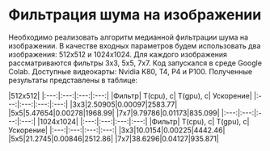 # Фильтрация шума на изображении

Необходимо реализовать алгоритм медианной фильтрации шума на изображении.
В качестве входных параметров будем использовать два изображения: 512х512 и 1024х1024.
Для каждого изображения рассматриваются фильтры 3х3, 5х5, 7х7.
Код запускался в среде Google Colab. Доступные видеокарты: Nvidia K80, T4, P4 и P100.
Полученные результаты представлены в таблице:

|512x512|
|:---:|:---:|:---:|:---:|
|Фильтр| T(cpu), c| T(gpu), c| Ускорение|
|:---:|:---:|:---:|:---:|
|3x3|2.50905|0.00097|2583.77|
|5x5|5.47654|0.00278|1968.99|
|7x7|9.79786|0.01173|835.099|
|:---:|:---:|:---:|:---:|
|1024x1024|
|:---:|:---:|:---:|:---:|
|Фильтр| T(cpu), c| T(gpu), c| Ускорение|
|:---:|:---:|:---:|:---:|
|3x3|10.0154|0.00225|4442.46|
|5x5|21.2745|0.00846|2512.86|
|7x7|38.6296|0.04127|935.871|
